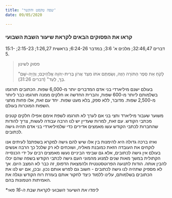 ```yaml
---
title: 'שפה טקסט והקשר'
date: 09/05/2020

---
```


### קראו את הפסוקים הבאים לקראת שיעור השבת השבועי
דברים 32:46,47; מלכים א' 3:6; במדבר 6:24-26; בראשית 1:26,27; 2:15-23; 15:1-5.

> <p>פסוק לשינון</p>
> "לָקֹחַ אֵת סֵפֶר הַתּוֹרָה הַזֶּה, וְשַׂמְתֶּם אֹתוֹ מִצַּד אֲרוֹן בְּרִית-יְהוָה אֱלֹהֵיכֶם; וְהָיָה-שָׁם בְּךָ, לְעֵד" (דברים 31:26).

בעולם ישנם מיליארדי בני אדם המדברים יותר מ-6,000 שפות. הכתובים תורגמו בשלמותם ליותר מ-600 שפות, והברית החדשה או חלקים ממנה תורגמו כבר ליותר מ-2,500 שפות. מדובר, ללא ספק, בלא מעט שפות. יחד עם זאת, אלו פחות מחצי השפות המוכרות בעולם.

משוער שעבור מיליארד וחצי בני אם לערך לא תורגמו לשפת אימם אפילו חלקים קטנים מכתבי הקודש. עם זאת, למרות שעדיין יש לנו הרבה עבודה לעשות, צריך להודות שהחברות לכתבי הקודש עשו מאמצים אדירים כדי שלמיליארדי בני אדם תהיה גישה לכתובים.

ואיזו ברכה גדולה היא להימנות בין אלו שיש להם גישה למקרא בשפתם! לעיתים אנו לוקחים את העובדה הזאת כמובנת מאליה, ושוכחים לא רק שלכל כך הרבה אנשים בעולם אין גישה לכתובים, אלא גם שבימי הביניים נעשו מאמצים רבים על ידי הכנסייה הקתולית במשך מאות שנים למנוע מהמוני העם גישה לכתבי הקודש בשפה שהם יכלו להבין אותה. הודות לתנועה הפרוטסטנטית ולהמצאת הדפוס, זה כבר לא המצב היום. אך לא מספיק שתהיה לנו גישה לכתובים - חשוב גם לפרש אותם נכון. ובכן, אם יש לנו את הכתובים בשלמותם, עלינו ללמוד כיצד לחקור אותם בעזרת רוח הקודש ונגלה את האמיתות הטמונות בהם.

_*לימדו את השיעור השבועי לקראת שבת ה-16 מאי_